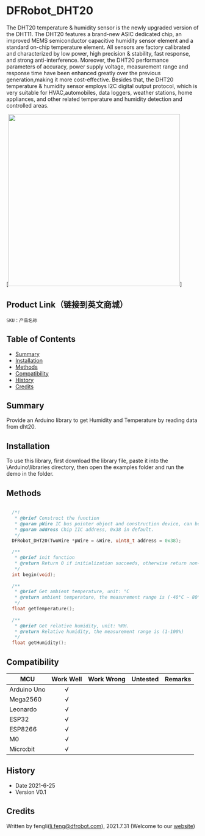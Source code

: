 # DFRobot_DHT20

The DHT20 temperature & humidity sensor is the newly upgraded version of the DHT11. The DHT20 features a brand-new ASIC dedicated chip, an improved MEMS semiconductor capacitive humidity sensor element and a standard on-chip temperature element. All sensors are factory calibrated and characterized by low power, high precision & stability, fast response, and strong anti-interference. Moreover, the DHT20 performance parameters of accuracy, power supply voltage, measurement range and response time have been enhanced greatly over the previous generation,making it more cost-effective. Besides that, the DHT20 temperature & humidity sensor employs I2C digital output protocol, which is very suitable for HVAC,automobiles, data loggers, weather stations, home appliances, and other related temperature and humidity detection and controlled areas. <br>

[<img src="https://dfimg.dfrobot.com/nobody/wiki/73694035631036647cd8872b1d083f6c.png" width="450" hegiht="" align=right/>]


## Product Link（链接到英文商城）
    SKU：产品名称
## Table of Contents

* [Summary](#summary)
* [Installation](#installation)
* [Methods](#methods)
* [Compatibility](#compatibility)
* [History](#history)
* [Credits](#credits)

## Summary


Provide an Arduino library to get Humidity and Temperature by reading data from dht20.

## Installation

To use this library, first download the library file, paste it into the \Arduino\libraries directory, then open the examples folder and run the demo in the folder.

## Methods
```C++

  /*!
   * @brief Construct the function
   * @param pWire IC bus pointer object and construction device, can both pass or not pass parameters, Wire in default.
   * @param address Chip IIC address, 0x38 in default.
   */
  DFRobot_DHT20(TwoWire *pWire = &Wire, uint8_t address = 0x38);

  /**
   * @brief init function
   * @return Return 0 if initialization succeeds, otherwise return non-zero and error code.
   */
  int begin(void);
    
  /**
   * @brief Get ambient temperature, unit: °C
   * @return ambient temperature, the measurement range is (-40°C ~ 80°C)
   */
  float getTemperature();
    
  /**
   * @brief Get relative humidity, unit: %RH. 
   * @return Relative humidity, the measurement range is (1-100%)
   */
  float getHumidity();
```

## Compatibility

MCU                | Work Well    | Work Wrong   | Untested    | Remarks
------------------ | :----------: | :----------: | :---------: | -----
Arduino Uno        |      √       |              |             | 
Mega2560        |      √       |              |             | 
Leonardo        |      √       |              |             | 
ESP32        |      √       |              |             | 
ESP8266        |      √       |              |             | 
M0        |      √       |              |             | 
Micro:bit        |      √       |              |             | 

## History

- Date 2021-6-25
- Version V0.1


## Credits

Written by fengli(li.feng@dfrobot.com), 2021.7.31 (Welcome to our [website](https://www.dfrobot.com/))





